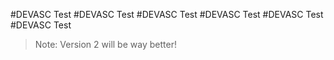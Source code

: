 #DEVASC Test
#DEVASC Test
#DEVASC Test
#DEVASC Test
#DEVASC Test
#DEVASC Test

> Note: Version 2 will be way better!
